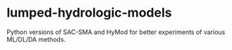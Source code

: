 # lumped-hydrologic-models
 Python versions of SAC-SMA and HyMod for better experiments of various ML/DL/DA  methods.
